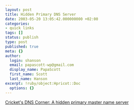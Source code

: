 ```yaml
---
layout: post
title: Hidden Primary DNS Server
date: 2003-05-20 13:05:42.000000000 +02:00
categories:
- quick links
tags: []
status: publish
type: post
published: true
meta: {}
author:
  login: shanson
  email: papascott-wp@gmail.com
  display_name: PapaScott
  first_name: Scott
  last_name: Hanson
excerpt: !ruby/object:Hpricot::Doc
  options: {}
---
```

<p><a title="in case you're wondering what I've been up to at work" href="http://www.menandmice.com/9000/9320_DNS_Corner_Q&A/93_Q&A_007.html">Cricket's DNS Corner: A hidden primary master name server</a></p>
